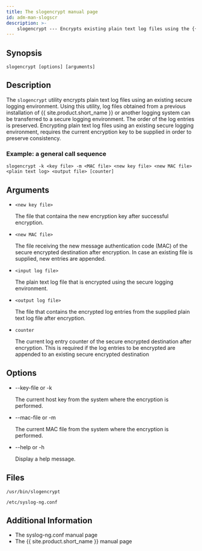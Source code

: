 ```yaml
---
title: The slogencrypt manual page
id: adm-man-slogscr
description: >-
	slogencrypt --- Encrypts existing plain text log files using the {{ site.product.short_name }} secure logging environment.
---
```


## Synopsis

```
slogencrypt [options] [arguments]
```

## Description

The `slogencrypt` utility encrypts plain text log files using an existing secure logging environment. Using this utility, log files obtained from a previous installation of {{ site.product.short_name }} or another logging system can be transferred to a secure logging environment. The order of the log entries is preserved. Encrypting plain text log files using an existing secure logging environment, requires the current encryption key to be supplied in order to preserve consistency.

### Example: a general call sequence

```
slogencrypt -k <key file> -m <MAC file> <new key file> <new MAC file> <plain text log> <output file> [counter]
```

## Arguments

* `<new key file>`

    The file that containa the new encryption key after successful encryption.

* `<new MAC file>`

    The file receiving the new message authentication code (MAC) of the secure encrypted destination after encryption. In case an existing file is supplied, new entries are appended.

* `<input log file>`

    The plain text log file that is encrypted using the secure logging environment.

* `<output log file>`

    The file that contains the encrypted log entries from the supplied plain text log file after encryption.

* `counter`

    The current log entry counter of the secure encrypted destination after encryption. This is required if the log entries to be encrypted are appended to an existing secure encrypted destination

## Options

* --key-file or -k

    The current host key from the system where the encryption is performed.

* --mac-file or -m

    The current MAC file from the system where the encryption is performed.

* --help or -h

    Display a help message.

## Files

`/usr/bin/slogencrypt`

`/etc/syslog-ng.conf`

## Additional Information

* The syslog-ng.conf manual page
* The {{ site.product.short_name }} manual page
